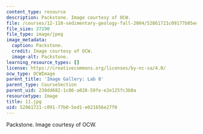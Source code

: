 ```yaml
---
content_type: resource
description: Packstone. Image courtesy of OCW.
file: /courses/12-110-sedimentary-geology-fall-2004/52861721c09177b05ed1e021656e27f0_11.jpg
file_size: 37190
file_type: image/jpeg
image_metadata:
  caption: Packstone.
  credit: Image courtesy of OCW.
  image-alt: Packstone.
learning_resource_types: []
license: https://creativecommons.org/licenses/by-nc-sa/4.0/
ocw_type: OCWImage
parent_title: 'Image Gallery: Lab 8'
parent_type: CourseSection
parent_uid: 230dd682-1c86-a028-59fe-e2e125fc3b0a
resourcetype: Image
title: 11.jpg
uid: 52861721-c091-77b0-5ed1-e021656e27f0
---
```

Packstone. Image courtesy of OCW.